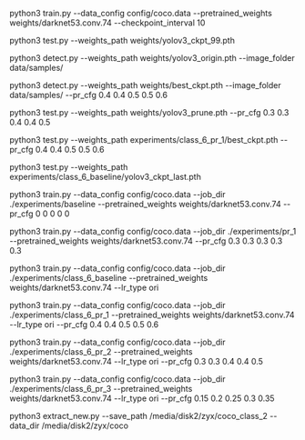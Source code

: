 python3 train.py --data_config config/coco.data  --pretrained_weights weights/darknet53.conv.74 --checkpoint_interval 10

python3 test.py --weights_path weights/yolov3_ckpt_99.pth

python3 detect.py --weights_path weights/yolov3_origin.pth --image_folder data/samples/

python3 detect.py --weights_path weights/best_ckpt.pth --image_folder data/samples/ --pr_cfg 0.4 0.4 0.5 0.5 0.6

python3 test.py --weights_path weights/yolov3_prune.pth  --pr_cfg 0.3 0.3 0.4 0.4 0.5

python3 test.py --weights_path experiments/class_6_pr_1/best_ckpt.pth --pr_cfg 0.4 0.4 0.5 0.5 0.6

python3 test.py --weights_path experiments/class_6_baseline/yolov3_ckpt_last.pth



python3 train.py --data_config config/coco.data  --job_dir ./experiments/baseline --pretrained_weights weights/darknet53.conv.74 --pr_cfg 0 0 0 0 0

python3 train.py --data_config config/coco.data  --job_dir ./experiments/pr_1 --pretrained_weights weights/darknet53.conv.74 --pr_cfg 0.3 0.3 0.3 0.3 0.3

python3 train.py --data_config config/coco.data  --job_dir ./experiments/class_6_baseline --pretrained_weights weights/darknet53.conv.74 --lr_type ori

python3 train.py --data_config config/coco.data  --job_dir ./experiments/class_6_pr_1 --pretrained_weights weights/darknet53.conv.74 --lr_type ori --pr_cfg 0.4 0.4 0.5 0.5 0.6

python3 train.py --data_config config/coco.data  --job_dir ./experiments/class_6_pr_2 --pretrained_weights weights/darknet53.conv.74 --lr_type ori --pr_cfg 0.3 0.3 0.4 0.4 0.5

python3 train.py --data_config config/coco.data  --job_dir ./experiments/class_6_pr_3 --pretrained_weights weights/darknet53.conv.74 --lr_type ori --pr_cfg 0.15 0.2 0.25 0.3 0.35

python3 extract_new.py --save_path /media/disk2/zyx/coco_class_2 --data_dir /media/disk2/zyx/coco